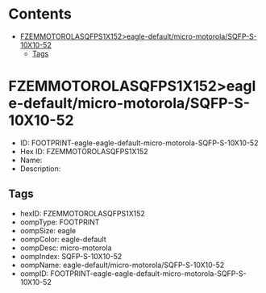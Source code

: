 



Contents
========

* [FZEMMOTOROLASQFPS1X152>eagle-default/micro-motorola/SQFP-S-10X10-52](#fzemmotorolasqfps1x152eagle-defaultmicro-motorolasqfp-s-10x10-52)
	* [Tags](#tags)

# FZEMMOTOROLASQFPS1X152>eagle-default/micro-motorola/SQFP-S-10X10-52

- ID: FOOTPRINT-eagle-eagle-default-micro-motorola-SQFP-S-10X10-52
- Hex ID: FZEMMOTOROLASQFPS1X152
- Name: 
- Description: 

## Tags

- hexID: FZEMMOTOROLASQFPS1X152
- oompType: FOOTPRINT
- oompSize: eagle
- oompColor: eagle-default
- oompDesc: micro-motorola
- oompIndex: SQFP-S-10X10-52
- oompName: eagle-default/micro-motorola/SQFP-S-10X10-52
- oompID: FOOTPRINT-eagle-eagle-default-micro-motorola-SQFP-S-10X10-52
